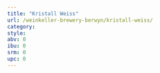 ```yaml
---
title: "Kristall Weiss"
url: /weinkeller-brewery-berwyn/kristall-weiss/
category: 
style: 
abv: 0
ibu: 0
srm: 0
upc: 0
---
```


